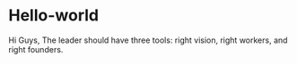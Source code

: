 # Hello-world
Hi Guys,
The leader should have three tools: right vision, right workers, and right founders. 

